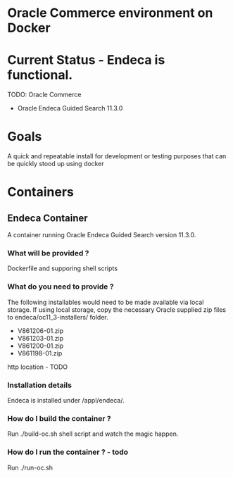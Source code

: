 # Oracle Commerce environment on Docker

# Current Status - Endeca is functional.
TODO: Oracle Commerce

* Oracle Endeca Guided Search 11.3.0

# Goals
A quick and repeatable install for development or testing purposes that can be quickly stood up using docker

# Containers
## Endeca Container
A container running Oracle Endeca Guided Search version 11.3.0. 

### What will be provided ?
Dockerfile and supporing shell scripts 

### What do you need to provide ?
The following installables would need to be made available via local storage. 
If using local storage, copy the necessary Oracle supplied zip files to endeca/oc11_3-installers/ folder.

* V861206-01.zip 
* V861203-01.zip
* V861200-01.zip
* V861198-01.zip

http location - TODO

### Installation details
Endeca is installed under /appl/endeca/.

### How do I build the container ?
Run ./build-oc.sh shell script and watch the magic happen.

### How do I run the container ? - todo
Run ./run-oc.sh
